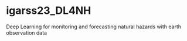 # igarss23_DL4NH
Deep Learning for monitoring and forecasting natural hazards with earth observation data
